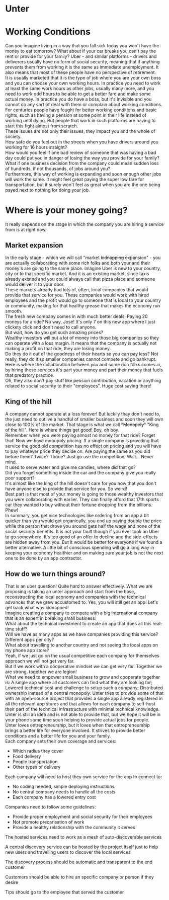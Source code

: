# Unter

# Working Conditions
Can you imagine living in a way that you fall sick today you won't have the money to eat tomorrow? What about if your car breaks you can't pay the rent or provide for your family?
  Uber  - and similar platforms - drivers and deliverers usually have no form of social security, meaning that if anything prevents them from working it is the same as immediate unemployment. It also means that most of these people have no perspective of retirement.  
  It is usually marketed that it is the type of job where you are your own boss and you can choose your own working hours. In practice you need to work at least the same work hours as other jobs, usually many more, and you need to work odd hours to be able to get a better fare and make some actual money. In practice you do have a boss, but it's invisible and you cannot do any sort of deal with them or complain about working conditions.  
  For centuries people have fought for better working conditions and basic rights, such as having a pension at some point in their life instead of working until dying. But people that work in such platforms are having to start this fight almost from scratch.  
  These issues are not only their issues, they impact you and the whole of society.  
  How safe do you feel out in the streets when you have drivers around you working for 16 hours straight?  
  How would you feel if one bad review of someone that was having a bad day could put you in danger of losing the way you provide for your family? What if one business decision from the company could mean sudden loss of hundreds, if not thousands, of jobs around you?  
  Furthermore, this way of working is expanding and soon enough other jobs will work the same. It might feel great paying the super low fare for transportation, but it surely won't feel as great when you are the one being payed next to nothing for doing your job.  
# Where is your money going?
It really depends on the stage in which the company you are hiring a service from is at right now.
## Market expansion
In the early stage - which we will call "market ~~kidnapping~~ expansion" - you are actually collaborating with some rich folks and both your and their money's are going to the same place.
  Imagine Uber is new to your country, city or to that specific market. And it is an existing market, since taxis already existed and you could always call that pizza place and someone would deliver it to your door.  
  These markets already had lots of, often, local companies that would provide that service for you. These companies would work with hired employees and the profit would go to someone that is local to your country or community, making for that healthy grease that makes the economy run smooth.  
  The fresh new company comes in with much better deals! Paying 20 moneys for a ride? No way, José! It's only 7 on this new app where I just clickety click and don't need to call anyone.  
  But wait, how do you get such amazing prices?  
  Wealthy investors will put a lot of money into those big companies so they can operate with a loss margin. It means that the company is actually not making a profit on that ride, they are losing money.  
  Do they do it out of the goodness of their hearts so you can pay less? Not really, they do it so smaller companies cannot compete and go bankrupt. Here is where the collaboration between you and some rich folks comes in, by hiring these services it's part your money and part their money that fuels that predatory practice.  
  Oh, they also don't pay stuff like pension contribution, vacation or anything related to social security to their "employees". Huge cost saving there!  
## King of the hill
A company cannot operate at a loss forever! But luckily they don't need to, the just need to outlive a handful of smaller business and soon they will own close to 100% of the market. That stage is what we call ~~"Monopoly"~~ "King of the hill".
  Here is where things get good! Boy, oh boy.  
  Remember when you were paying almost no money for that ride? Forget that! Now we have monopoly pricing. If a single company is providing that service the good old competition has no effect on pricing and you will have to pay whatever price they decide on. Are paying the same as you did before them? Twice? Thrice? Just go use the competition. Wait... Never mind.  
  It used to serve water and give me candies, where did that go?  
  Did you forget something inside the car and the company give you really poor support?  
  It's almost like the king of the hill doesn't care for you now that you don't have anyone else to provide that service for you. So weird!  
  Best part is that most of your money is going to those wealthy investors that you were collaborating with earlier. They can finally afford that 17th sports car they wanted to buy without their fortune dropping from the billions. Phew!  
In summary, you get nice technologies like ordering from an app a bit quicker than you would get organically, you end up paying double the price while the person that drove you around gets half the wage and none of the social security benefits.
It is not your fault though if you ever took an Uber to go somewhere. It's too good of an offer to decline and the side-effects are hidden away from you. But it would be better for everyone if we found a better alternative. A little bit of conscious spending  will go a long way in keeping your economy healthier and on making sure your job is not the next one to be done by an app contractor.  
## How do we turn things around?
That is an uber question! Quite hard to answer effectively. What we are proposing is taking an unter approach and start from the base, reconstructing the local economy and companies with the technical advances that we grew accustomed to. Yes, you will still get an app!
  Let's get back what was kidnapped!  
  Imagine creating a company to compete with a big international company that is an expert in breaking small business.  
  What about the technical investment to create an app that does all this real-time stuff?  
  Will we have as many apps as we have companies providing this service?  
  Different apps per city?  
  What about travelling to another country and not seeing the local apps on my phone app store?  
  Yeah, if we just go on the usual competitive each company for themselves approach we will not get very far.  
  But if we work with a cooperative mindset we can get very far. Together we are strong, together we are legion!  
What we need to empower small business to grow and cooperate together is:
	A single app where all customers can find what they are looking for;
	Lowered technical cost and challenge to setup such a company;
	Distributed ownership instead of a central monopoly.
Unter tries to provide some of that with an open-source project that provides a single app already registered in all the relevant app stores and that allows for each company to self-host their part of the technical infrastructure with minimal technical knowledge.
  Unter is still an idea and is not able to provide that, but we hope it will be in your phone some time soon helping to provide actual jobs for people.  
  Unter loves entrepreneurship, but it loves when that entrepreneurship brings a better life for everyone involved. It strives to provide better conditions and a better life for you and your family.  
Each company sets their own coverage and services:
  - Which radius they cover
  - Food delivery
  - People transportation
  - Other types of delivery
    
Each company will need to host they own service for the app to connect to:
  - No coding needed, simple deploying instructions
  - No central company needs to handle all the costs
  - Each company has a lowered entry cost
    
Companies need to follow some guidelines:
  - Provide proper employment and social security for their employees
  - Not promote precarisation of work
  - Provide a healthy relationship with the community it serves
 
The hosted services need to work as a mesh of auto-discoverable services

A central discovery service can be hosted by the project itself just to help new users and travelling users to discover the local services

The discovery process should be automatic and transparent to the end customer

Customers should be able to hire an specific company or person if they desire

Tips should go to the employee that served the customer
